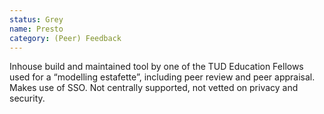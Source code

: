 ```yaml
---
status: Grey
name: Presto
category: (Peer) Feedback
---
```

Inhouse build and maintained tool by one of the TUD Education Fellows used for a “modelling estafette”, including peer review and peer appraisal. Makes use of SSO. Not centrally supported, not vetted on privacy and security.